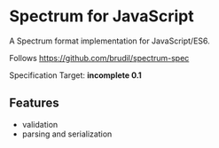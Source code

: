Spectrum for JavaScript
=======================

A Spectrum format implementation for JavaScript/ES6.

Follows https://github.com/brudil/spectrum-spec

Specification Target: **incomplete 0.1**

## Features

- validation
- parsing and serialization

